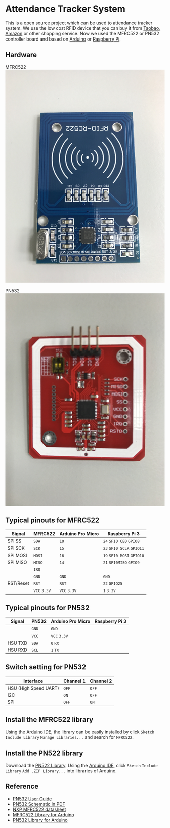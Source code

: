 # Attendance Tracker System

This is a open source project which can be used to attendance tracker system. We use the low cost RFID device that you can buy it from [Taobao](https://world.taobao.com/), [Amazon](https://www.amazon.com/) or other shopping service. Now we used the MFRC522 or PN532 controller board and based on [Arduino](https://www.arduino.cc/) or [Raspberry Pi](https://www.raspberrypi.org/).


## Hardware

MFRC522
![MFRC522](./assets/MFRC522.JPG)

PN532
![PN532](./assets/PN532.JPG)


## Typical pinouts for MFRC522

| Signal    | MFRC522      | Arduino Pro Micro | Raspberry Pi 3            |
| --------- | ------------ | ----------------- | ------------------------- |
| SPI SS    | `SDA`        | `10`              | `24` `SPI0 CE0` `GPIO8`   |
| SPI SCK   | `SCK`        | `15`              | `23` `SPI0 SCLK` `GPIO11` |
| SPI MOSI  | `MOSI`       | `16`              | `19` `SPI0 MOSI` `GPIO10` |
| SPI MISO  | `MISO`       | `14`              | `21` `SPI0MISO` `GPIO9`   |
|           | `IRQ`        |                   |                           |
|           | `GND`        | `GND`             | `GND`                     |
| RST/Reset | `RST`        | `RST`             | `22` `GPIO25`             |
|           | `VCC` `3.3V` | `VCC` `3.3V`      | `1` `3.3V`                |


## Typical pinouts for PN532

| Signal  | PN532 | Arduino Pro Micro | Raspberry Pi 3 |
| ------- | ----- | ----------------- | -------------- |
|         | `GND` | `GND`             |                |
|         | `VCC` | `VCC` `3.3V`      |                |
| HSU TXD | `SDA` | `0` `RX`          |                |
| HSU RXD | `SCL` | `1` `TX`          |                |


## Switch setting for PN532

| Interface             | Channel 1 | Channel 2 |
| --------------------- | --------- | --------- |
| HSU (High Speed UART) | `OFF`     | `OFF`     |
| I2C                   | `ON`      | `OFF`     |
| SPI                   | `OFF`     | `ON`      |


## Install the MFRC522 library

Using the [Arduino IDE](http://www.arduino.cc/en/main/software), the library can be easily installed by click `Sketch` `Include Library` `Manage Libraries...` and search for `MFRC522`.


## Install the PN522 library

Download the [PN522 Library](https://github.com/elechouse/PN532/archive/PN532_HSU.zip). Using the [Arduino IDE](http://www.arduino.cc/en/main/software), click `Sketch` `Include Library` `Add .ZIP Library...` into libraries of Arduino.


## Reference

* [PN532 User Guide](https://www.elechouse.com/elechouse/images/product/PN532%20NFC%20Module/PN532%20NFC%20RFID%20Module%20Manual.pdf)
* [PN532 Schematic in PDF](https://www.elechouse.com/elechouse/images/product/PN532%20NFC%20Module/NFC_EASY_SHIELD_V2.0.pdf)
* [NXP MFRC522 datasheet](https://www.nxp.com/docs/en/data-sheet/MFRC522.pdf)
* [MFRC522 Library for Arduino](https://github.com/miguelbalboa/rfid)
* [PN532 Library for Arduino](https://github.com/elechouse/PN532)

